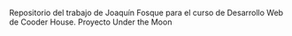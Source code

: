 Repositorio del trabajo de Joaquín Fosque para el curso de Desarrollo Web de Cooder House.
Proyecto Under the Moon
